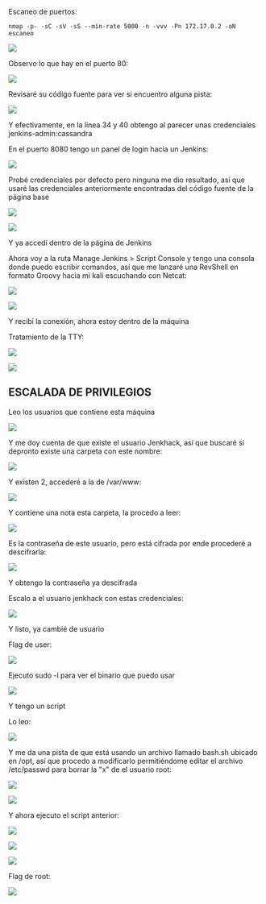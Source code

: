 Escaneo de puertos:
```
nmap -p- -sC -sV -sS --min-rate 5000 -n -vvv -Pn 172.17.0.2 -oN escaneo
```

![](../../../Images/Pasted%20image%2020240905205257.png)

Observo lo que hay en el puerto 80:

![](../../../Images/Pasted%20image%2020240905205314.png)

Revisaré su código fuente para ver si encuentro alguna pista:

![](../../../Images/Pasted%20image%2020240909192829.png)

Y efectivamente, en la línea 34 y 40 obtengo al parecer unas credenciales jenkins-admin:cassandra

En el puerto 8080 tengo un panel de login hacia un Jenkins:

![](../../../Images/Pasted%20image%2020240905205448.png)

Probé credenciales por defecto pero ninguna me dio resultado, así que usaré las credenciales anteriormente encontradas del código fuente de la página base

![](../../../Images/Pasted%20image%2020240909193024.png)

![](../../../Images/Pasted%20image%2020240909193036.png)

Y ya accedí dentro de la página de Jenkins

Ahora voy a la ruta Manage Jenkins > Script Console y tengo una consola donde puedo escribir comandos, así que me lanzaré una RevShell en formato Groovy hacia mi kali escuchando con Netcat:

![](../../../Images/Pasted%20image%2020240909193349.png)

![](../../../Images/Pasted%20image%2020240909193355.png)

Y recibí la conexión, ahora estoy dentro de la máquina

Tratamiento de la TTY:

![](../../../Images/Pasted%20image%2020240909193506.png)

![](../../../Images/Pasted%20image%2020240909193528.png)

## ESCALADA DE PRIVILEGIOS

Leo los usuarios que contiene esta máquina

![](../../../Images/Pasted%20image%2020240909193739.png)

Y me doy cuenta de que existe el usuario Jenkhack, así que buscaré si depronto existe una carpeta con este nombre:

![](../../../Images/Pasted%20image%2020240909193931.png)

Y existen 2, accederé a la de /var/www:

![](../../../Images/Pasted%20image%2020240909193957.png)

Y contiene una nota esta carpeta, la procedo a leer:

![](../../../Images/Pasted%20image%2020240909194013.png)

Es la contraseña de este usuario, pero está cifrada por ende procederé a descifrarla:

![](../../../Images/Pasted%20image%2020240909194111.png)

Y obtengo la contraseña ya descifrada

Escalo a el usuario jenkhack con estas credenciales:

![](../../../Images/Pasted%20image%2020240909194146.png)

Y listo, ya cambié de usuario

Flag de user:

![](../../../Images/Pasted%20image%2020240909194221.png)

Ejecuto sudo -l para ver el binario que puedo usar

![](../../../Images/Pasted%20image%2020240909194238.png)

Y tengo un script

Lo leo:

![](../../../Images/Pasted%20image%2020240909194507.png)

Y me da una pista de que está usando un archivo llamado bash.sh ubicado en /opt, así que procedo a modificarlo permitiéndome editar el archivo /etc/passwd para borrar la "x" de el usuario root:

![](../../../Images/Pasted%20image%2020240909194651.png)

![](../../../Images/Pasted%20image%2020240909194814.png)

Y ahora ejecuto el script anterior:

![](../../../Images/Pasted%20image%2020240909195111.png)

![](../../../Images/Pasted%20image%2020240909194915.png)

![](../../../Images/Pasted%20image%2020240909195012.png)

Flag de root:

![](../../../Images/Pasted%20image%2020240909195131.png)
